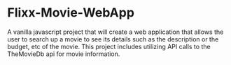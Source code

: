 # Flixx-Movie-WebApp
A vanilla javascript project that will create a web application that allows the user to search up a movie to see its details such as the description or the budget, etc of the movie. This project includes utilizing API calls to the TheMovieDb api for movie information.
